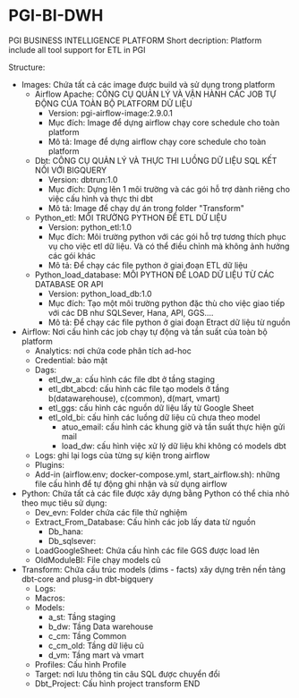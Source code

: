 # PGI-BI-DWH
PGI BUSINESS INTELLIGENCE PLATFORM
Short decription: Platform include all tool support for ETL in PGI

Structure:

- Images: Chứa tất cả các image được build và sử dụng trong platform
  + Airflow Apache: CÔNG CỤ QUẢN LÝ VÀ VẬN HÀNH CÁC JOB TỰ ĐỘNG CỦA TOÀN BỘ PLATFORM DỮ LIỆU
    * Version: pgi-airflow-image:2.9.0.1
    * Mục đích: Image để dựng airflow chạy core schedule cho toàn platform
    * Mô tả: Image để dựng airflow chạy core schedule cho toàn platform
  + Dbt: CÔNG CỤ QUẢN LÝ VÀ THỰC THI LUỒNG DỮ LIỆU SQL KẾT NỐI VỚI BIGQUERY
    * Version: dbtrun:1.0
    * Mục đích: Dựng lên 1 môi trường và các gói hỗ trợ dành riêng cho việc cấu hình và thực thi dbt
    * Mô tả: Image để chạy dự án trong folder "Transform"
  + Python_etl: MÔI TRƯỜNG PYTHON ĐỂ ETL DỮ LIỆU
    * Version: python_etl:1.0
    * Mục đích: Môi trường python với các gói hỗ trợ tương thích phục vụ cho việc etl dữ liệu. Và có thể điều chỉnh mà không ảnh hưởng các gói khác
    * Mô tả: Để chạy các file python ở giai đoạn ETL dữ liệu
  + Python_load_database: MÔI PYTHON ĐỂ LOAD DỮ LIỆU TỪ CÁC DATABASE OR API
    * Version: python_load_db:1.0
    * Mục đích: Tạo một môi trường python đặc thù cho việc giao tiếp với các DB như SQLSever, Hana, API, GGS....
    * Mô tả: Để chạy các file python ở giai đoạn Etract dữ liệu từ nguồn
- Airflow: Nơi cấu hình các job chạy tự động và tần suất của toàn bộ platform
  + Analytics: nơi chứa code phân tích ad-hoc
  + Credential: bảo mật
  + Dags:
    * etl_dw_a: cấu hình các file dbt ở tầng staging
    * etl_dbt_abcd: cấu hình các file tạo models ở tầng b(datawarehouse), c(common), d(mart, vmart)
    * etl_ggs: cấu hình các nguồn dữ liệu lấy từ Google Sheet
    * etl_old_bi: cấu hình các luồng dữ liệu cũ chưa theo model
      * atuo_email: cấu hình các khung giờ và tần suất thực hiện gửi mail
      * load_dw: cấu hình việc xử lý dữ liệu khi không có models dbt
  + Logs: ghi lại logs của từng sự kiện trong airflow
  + Plugins:
  + Add-in (airflow.env; docker-compose.yml, start_airflow.sh): những file cấu hình để tự động ghi nhận và sử dụng airflow
- Python: Chứa tất cả các file được xây dựng bằng Python có thể chia nhỏ theo mục tiêu sử dụng:
  + Dev_evn: Folder chứa các file thử nghiệm
  + Extract_From_Database: Cấu hình các job lấy data từ nguồn
    * Db_hana:
    * Db_sqlsever:
  + LoadGoogleSheet: Chứa cấu hình các file GGS được load lên
  + OldModuleBI: File chạy models cũ
- Transform: Chứa cấu trúc models (dims - facts) xây dựng trên nền tảng dbt-core and plusg-in dbt-bigquery 
  + Logs:
  + Macros:
  + Models:
    * a_st: Tầng staging
    * b_dw: Tầng Data warehouse
    * c_cm: Tầng Common
    * c_cm_old: Tầng dữ liệu cũ
    * d_vm: Tầng mart và vmart
  + Profiles: Cấu hình Profile
  + Target: nơi lưu thông tin câu SQL được chuyển đổi
  + Dbt_Project: Cấu hình project transform
END
